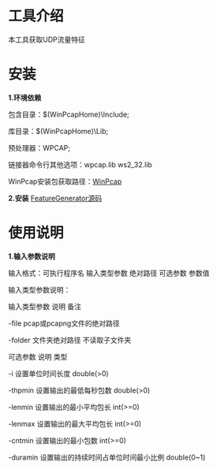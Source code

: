 # 工具介绍

本工具获取UDP流量特征

# 安装

**1.环境依赖**

包含目录：$(WinPcapHome)\Include;

库目录：$(WinPcapHome)\Lib;

预处理器：WPCAP;

链接器命令行其他选项：wpcap.lib ws2_32.lib

WinPcap安装包获取路径：[WinPcap](https://www.winpcap.org/install/default.htm)

**2.安装**
[FeatureGenerator源码](https://github.com/szl187/FeatureGenerator)

# 使用说明

**1.输入参数说明**

输入格式：可执行程序名 输入类型参数 绝对路径 可选参数 参数值 
     
输入类型参数说明：

输入类型参数 说明 备注

-file pcap或pcapng文件的绝对路径

-folder 文件夹绝对路径 不读取子文件夹 
   
可选参数             说明                  类型

   -i           设置单位时间长度          double(>0)
   
   -thpmin      设置输出的最低每秒包数    double(>0)
   
   -lenmin      设置输出的最小平均包长    int(>=0)
   
   -lenmax      设置输出的最大平均包长    int(>=0)
   
   -cntmin      设置输出的最小包数        int(>=0)
   
   -duramin     设置输出的持续时间占单位时间最小比例 double(0~1)
   

